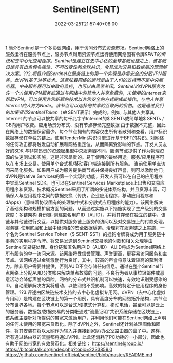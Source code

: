 ﻿---
weight: 
title: "Sentinel(SENT)"
description: "Sentinel是一个多协议网络，用于访问分布式资源市场"
date: 2022-03-25T21:57:40+08:00
lastmod: 2022-03-25T16:45:40+08:00
draft: false
authors: ["Metabd"]
featuredImage: "sentinelsent.webp"
link: ""
tags: ["数字代币","Sentinel(SENT)"]
categories: ["navigation"]
navigation: ["数字代币"]
lightgallery: true
toc: true
pinned: false
recommend: false
recommend1: false
---
1.简介Sentinel是一个多协议网络，用于访问分布式资源市场。Sentinel网络上的服务运行在服务节点上，服务节点利用资源节点运行使用网络固有令牌$SENT的传统和去中心化应用程序。Sentinel是建立在去中心化的全球基础设施之上，该基础设施具有出色假名属性、不可改变性和全球共识，令其成为交易和数据层的理想解决方案。??2.项目介绍Sentinel在服务链上的第一个实现是非常安全的分散VPN服务。此VPN基于对等技术。这意味着网络的运行是由于人们的支持而不是中央服务器。中央服务器可以由政府监控，也可以由黑客关闭。Sentinel的dVPN服务允许一个人使用VPN服务或通过与网络中的其他人共享免费的，未使用的Internet来帮助VPN。可以使用非常新颖的技术以非常安全的方式完成此操作。与他人共享Internet的人称为Node。该节点可以选择他共享的互联网的价格。这是通过我们的加密货币Sentinel Token（由$ SENT表示）完成的。例如; 与其他人共享其Internet 的节点可以按共享的每千兆字节Internet的$ SENTs或简单地$ SENTs / GB向用户收费。应用场景分布式、没有节点存储完整数据
由于数据不完整，因此在网络上的数据保留最少。每个节点拥有的内容仅由所有者散列和查看。用户标识数据存储在单独的链上。使用TenderMint共识引擎进行基于BFT的共识。对网络的任何攻击都将触发自动扩展和网络重定位，从而隔离受影响的节点。开发人员友好的SDK
与非常昂贵的资源密集型中央服务器不同，服务节点提供了作为物理资源的快速测试和实施，这是非常昂贵的。易于使用的最终用途。服务/应用程序可以在市场上交易。使用单个台式机/移动客户端连接到所有服务。
当前使用单点访问来简化服务。如果用户成为服务提供商节点并保持良好声誉，则可以激励他们。dVPN是Native Services的第一个实现的功能，开发人员可以在自己的应用程序中实现Sentinel SDK。也可以在Sentinel Services Marketplace上出售和交易应用程序和资源。技术概况Sentinel采用了所谓的多链体系结构，并且资源丰富，可确保人与应用程序之间的数据交换（传统，企业应用程序，移动应用程序和dApps）（意味着协议固有的处理集中式和分散式应用程序的能力）。该网络解决了基础架构和规模扩展方面的问题，从而通过实施以下措施实现了生产级别的交易速度：多链架构
身份链-创建匿名用户ID（AUID），并将其存储在独立的链中，该链与其他链进行交互，以提供对服务链上服务的访问以及对交易链上的付款处理。服务链-使用底层和上层中继网络的安全数据隧道。治理将在服务链之上实施，一个名为Sentinel Service Token（$ SENT-SST）的挂钩令牌将成为用于服务链中事务的实用程序令牌。将交易发送到Sentinel交易池的付款和相关处理等由Sentinel交易链处理。身份链和匿名用户ID（AUID）
AUID将成为Sentinel网络上所有服务的单一访问来源。该网络将受信誉管理。声誉更高，更容易访问服务和主节点。该网络通过金钱激励行为良好，其中，较高的声誉将意味着较高的获利潜力。除非用户需要并提供，否则AUID不会存储任何信息。通过在整个Sentinel节点网络上分配AUID分类帐来解决单点故障的问题。不良行为者从事垃圾邮件或恶意活动会降低声誉的风险。网络的分布式共识机制可以快速，有效地识别受感染的ID。自动缓解解决方案将启动，以使网络不受影响。高效的特定于应用程序的身份管理。??3.评述由区块链技术支持的去中心化虚拟专用网。dVPN（去中心化虚拟专用网）是构建在区块链上的第一个用例，具有高度分布的网络拓扑结构，其节点分布世界各地。每个节点可以是台式/便携式计算机，移动电话，甚至可以是云上的服务器。数据包/数据交易的分类帐通过“流量证明”共识系统存储在区块链上，该系统主要针对所提供的带宽来激励用户，并利用他们可能在Sentinel网络上声明的任何未使用的带宽来货币化。除了dVPN之外，Sentinel还计划处理图像和固件，将其安装在将以太网作为输入并连接到家庭/办公室路由器的盒子中。这样，所有通过路由器的流量都将通过VPN。此盒还消耗了PC功耗的一小部分，因此也有助于网络带宽的有效货币化。相关链接：
https://sentinelgroup.io/
https://bitcointalk.org/index.php?topic=2233859.0
https://github.com/sentinel-official/sentinel/blob/master/README.md
